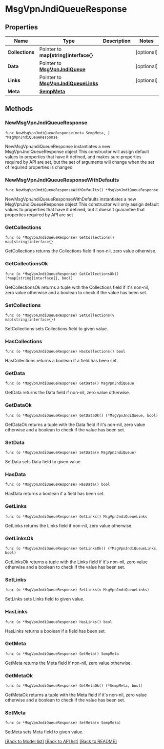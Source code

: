 # MsgVpnJndiQueueResponse

## Properties

Name | Type | Description | Notes
------------ | ------------- | ------------- | -------------
**Collections** | Pointer to **map[string]interface{}** |  | [optional] 
**Data** | Pointer to [**MsgVpnJndiQueue**](MsgVpnJndiQueue.md) |  | [optional] 
**Links** | Pointer to [**MsgVpnJndiQueueLinks**](MsgVpnJndiQueueLinks.md) |  | [optional] 
**Meta** | [**SempMeta**](SempMeta.md) |  | 

## Methods

### NewMsgVpnJndiQueueResponse

`func NewMsgVpnJndiQueueResponse(meta SempMeta, ) *MsgVpnJndiQueueResponse`

NewMsgVpnJndiQueueResponse instantiates a new MsgVpnJndiQueueResponse object
This constructor will assign default values to properties that have it defined,
and makes sure properties required by API are set, but the set of arguments
will change when the set of required properties is changed

### NewMsgVpnJndiQueueResponseWithDefaults

`func NewMsgVpnJndiQueueResponseWithDefaults() *MsgVpnJndiQueueResponse`

NewMsgVpnJndiQueueResponseWithDefaults instantiates a new MsgVpnJndiQueueResponse object
This constructor will only assign default values to properties that have it defined,
but it doesn't guarantee that properties required by API are set

### GetCollections

`func (o *MsgVpnJndiQueueResponse) GetCollections() map[string]interface{}`

GetCollections returns the Collections field if non-nil, zero value otherwise.

### GetCollectionsOk

`func (o *MsgVpnJndiQueueResponse) GetCollectionsOk() (*map[string]interface{}, bool)`

GetCollectionsOk returns a tuple with the Collections field if it's non-nil, zero value otherwise
and a boolean to check if the value has been set.

### SetCollections

`func (o *MsgVpnJndiQueueResponse) SetCollections(v map[string]interface{})`

SetCollections sets Collections field to given value.

### HasCollections

`func (o *MsgVpnJndiQueueResponse) HasCollections() bool`

HasCollections returns a boolean if a field has been set.

### GetData

`func (o *MsgVpnJndiQueueResponse) GetData() MsgVpnJndiQueue`

GetData returns the Data field if non-nil, zero value otherwise.

### GetDataOk

`func (o *MsgVpnJndiQueueResponse) GetDataOk() (*MsgVpnJndiQueue, bool)`

GetDataOk returns a tuple with the Data field if it's non-nil, zero value otherwise
and a boolean to check if the value has been set.

### SetData

`func (o *MsgVpnJndiQueueResponse) SetData(v MsgVpnJndiQueue)`

SetData sets Data field to given value.

### HasData

`func (o *MsgVpnJndiQueueResponse) HasData() bool`

HasData returns a boolean if a field has been set.

### GetLinks

`func (o *MsgVpnJndiQueueResponse) GetLinks() MsgVpnJndiQueueLinks`

GetLinks returns the Links field if non-nil, zero value otherwise.

### GetLinksOk

`func (o *MsgVpnJndiQueueResponse) GetLinksOk() (*MsgVpnJndiQueueLinks, bool)`

GetLinksOk returns a tuple with the Links field if it's non-nil, zero value otherwise
and a boolean to check if the value has been set.

### SetLinks

`func (o *MsgVpnJndiQueueResponse) SetLinks(v MsgVpnJndiQueueLinks)`

SetLinks sets Links field to given value.

### HasLinks

`func (o *MsgVpnJndiQueueResponse) HasLinks() bool`

HasLinks returns a boolean if a field has been set.

### GetMeta

`func (o *MsgVpnJndiQueueResponse) GetMeta() SempMeta`

GetMeta returns the Meta field if non-nil, zero value otherwise.

### GetMetaOk

`func (o *MsgVpnJndiQueueResponse) GetMetaOk() (*SempMeta, bool)`

GetMetaOk returns a tuple with the Meta field if it's non-nil, zero value otherwise
and a boolean to check if the value has been set.

### SetMeta

`func (o *MsgVpnJndiQueueResponse) SetMeta(v SempMeta)`

SetMeta sets Meta field to given value.



[[Back to Model list]](../README.md#documentation-for-models) [[Back to API list]](../README.md#documentation-for-api-endpoints) [[Back to README]](../README.md)


